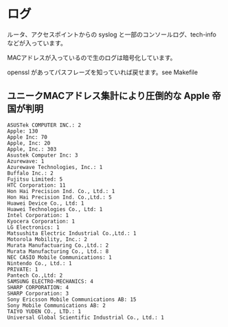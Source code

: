 ログ
====

ルータ、アクセスポイントからの syslog と一部のコンソールログ、tech-info などが入っています。

MACアドレスが入っているので生のログは暗号化しています。

openssl があってパスフレーズを知っていれば戻せます。see Makefile


ユニークMACアドレス集計により圧倒的な Apple 帝国が判明
------------------------------------------------------

	ASUSTek COMPUTER INC.: 2
	Apple: 130
	Apple Inc: 70
	Apple, Inc: 20
	Apple, Inc.: 303
	Asustek Computer Inc: 3
	Azurewave: 1
	Azurewave Technologies, Inc.: 1
	Buffalo Inc.: 2
	Fujitsu Limited: 5
	HTC Corporation: 11
	Hon Hai Precision Ind. Co., Ltd.: 1
	Hon Hai Precision Ind. Co.,Ltd.: 5
	Huawei Device Co., Ltd: 1
	Huawei Technologies Co., Ltd: 1
	Intel Corporation: 1
	Kyocera Corporation: 1
	LG Electronics: 1
	Matsushita Electric Industrial Co.,Ltd.: 1
	Motorola Mobility, Inc.: 2
	Murata Manufactuaring Co.,Ltd.: 2
	Murata Manufacturing Co., Ltd.: 8
	NEC CASIO Mobile Communications: 1
	Nintendo Co., Ltd.: 1
	PRIVATE: 1
	Pantech Co.,Ltd: 2
	SAMSUNG ELECTRO-MECHANICS: 4
	SHARP CORPORATION: 4
	SHARP Corporation: 3
	Sony Ericsson Mobile Communications AB: 15
	Sony Mobile Communications AB: 2
	TAIYO YUDEN CO., LTD.: 1
	Universal Global Scientific Industrial Co., Ltd.: 1

